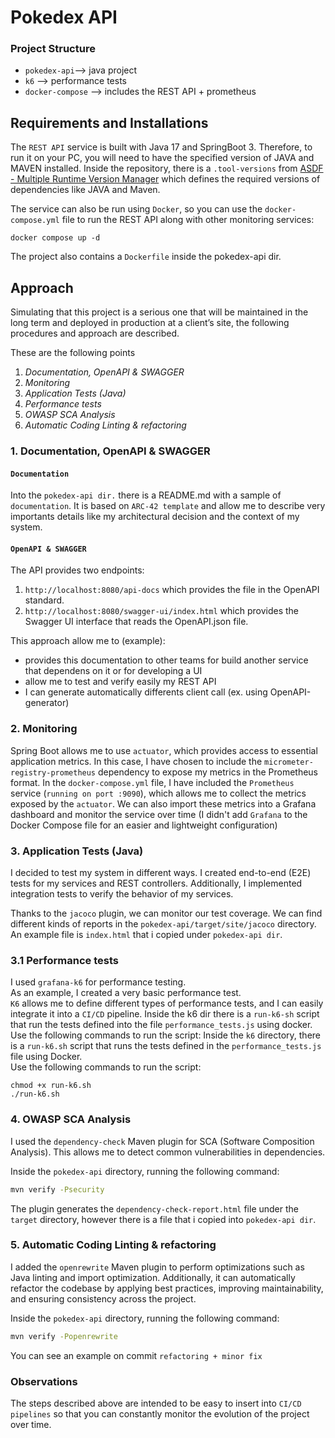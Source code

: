 # Pokedex API
### Project Structure
- `pokedex-api`--> java project
- `k6` --> performance tests
- `docker-compose` --> includes the REST API + prometheus
## Requirements and Installations
The `REST API` service is built with Java 17 and SpringBoot 3. 
Therefore, to run it on your PC, you will need to have the specified version of JAVA and MAVEN installed.
Inside the repository, there is a `.tool-versions` from [ASDF - Multiple Runtime Version Manager](https://asdf-vm.com/) which defines the required versions of dependencies like JAVA and Maven.

The service can also be run using `Docker`, so you can use the `docker-compose.yml` file to run the REST API along with other monitoring services:
```bin/bash
docker compose up -d
```
The project also contains a `Dockerfile` inside the pokedex-api dir.

## Approach
Simulating that this project is a serious one that will be maintained in the long term and deployed in production at a client’s site, the following procedures and approach are described.

These are the following points
1. *Documentation, OpenAPI & SWAGGER*
2. *Monitoring*
3. *Application Tests (Java)*
3. *Performance tests*
4. *OWASP SCA Analysis*
5. *Automatic Coding Linting & refactoring*

### 1. Documentation, OpenAPI & SWAGGER
#### `Documentation`
Into the `pokedex-api dir.` there is a README.md with a sample of `documentation`. It is based on `ARC-42 template` and allow me to describe very importants details like my architectural decision and the context of my system. 

#### `OpenAPI & SWAGGER`
The API provides two endpoints:
1. `http://localhost:8080/api-docs` which provides the file in the OpenAPI standard.
2. `http://localhost:8080/swagger-ui/index.html` which provides the Swagger UI interface that reads the OpenAPI.json file.

This approach allow me to (example):
- provides this documentation to other teams for build another service that dependens on it or for developing a UI
- allow me to test and verify easily my REST API 
- I can generate automatically differents client call (ex. using OpenAPI-generator)

### 2. Monitoring
Spring Boot allows me to use `actuator`, which provides access to essential application metrics. In this case, I have chosen to include the `micrometer-registry-prometheus` dependency to expose my metrics in the Prometheus format.
In the `docker-compose.yml` file, I have included the `Prometheus` service (`running on port :9090`), which allows me to collect the metrics exposed by the `actuator`. 
We can also import these metrics into a Grafana dashboard and monitor the service over time (I didn't add `Grafana` to the Docker Compose file for an easier and lightweight configuration)

### 3. Application Tests (Java)
I decided to test my system in different ways.
I created end-to-end (E2E) tests for my services and REST controllers.
Additionally, I implemented integration tests to verify the behavior of my services.

Thanks to the `jacoco` plugin, we can monitor our test coverage. We can find different kinds of reports in the `pokedex-api/target/site/jacoco` directory. An example file is `index.html` that i copied under `pokedex-api dir`. 

### 3.1 Performance tests
I used `grafana-k6` for performance testing.  
As an example, I created a very basic performance test.  
`K6` allows me to define different types of performance tests, and I can easily integrate it into a `CI/CD` pipeline.
Inside the k6 dir there is a `run-k6-sh` script that run the tests defined into the file `performance_tests.js` using docker. 
Use the following commands to run the script: 
Inside the `k6` directory, there is a `run-k6.sh` script that runs the tests defined in the `performance_tests.js` file using Docker.  
Use the following commands to run the script:
```/bin/bash
chmod +x run-k6.sh
./run-k6.sh
```

### 4. OWASP SCA Analysis  
I used the `dependency-check` Maven plugin for SCA (Software Composition Analysis). This allows me to detect common vulnerabilities in dependencies.  

Inside the `pokedex-api` directory, running the following command:  
```bash
mvn verify -Psecurity
```
The plugin generates the `dependency-check-report.html` file under the `target` directory, however there is a file that i copied into `pokedex-api dir`.

### 5. Automatic Coding Linting & refactoring
I added the `openrewrite` Maven plugin to perform optimizations such as Java linting and import optimization. Additionally, it can automatically refactor the codebase by applying best practices, improving maintainability, and ensuring consistency across the project.

Inside the `pokedex-api` directory, running the following command:  
```bash
mvn verify -Popenrewrite
```
You can see an example on commit `refactoring + minor fix`

### Observations
The steps described above are intended to be easy to insert into `CI/CD pipelines` so that you can constantly monitor the evolution of the project over time.


